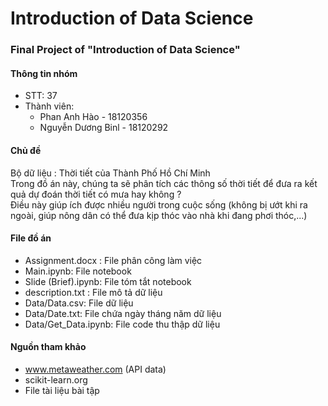 # Introduction of Data Science  
### Final Project of "Introduction of Data Science"

#### Thông tin nhóm  
* STT: 37  
* Thành viên:  
  + Phan Anh Hào      -  18120356
  + Nguyễn Dương Binl -  18120292
  
#### Chủ đề
Bộ dữ liệu : Thời tiết của Thành Phố Hồ Chí Minh  
Trong đồ án này, chúng ta sẽ phân tích các thông số thời tiết để đưa ra kết quả dự đoán thời tiết có mưa hay không ?  
Điều này giúp ích được nhiều người trong cuộc sống (không bị ướt khi ra ngoài, giúp nông dân có thể đưa kịp thóc vào nhà khi đang phơi thóc,...)  


#### File đồ án  
- Assignment.docx : File phân công làm việc  
- Main.ipynb: File notebook  
- Slide (Brief).ipynb: File tóm tắt notebook  
- description.txt : File mô tả dữ liệu  
- Data/Data.csv: File dữ liệu  
- Data/Date.txt: File chứa ngày tháng năm dữ liệu    
- Data/Get_Data.ipynb: File code thu thập dữ liệu  


#### Nguồn tham khảo  
- www.metaweather.com (API data)  
- scikit-learn.org 
- File tài liệu bài tập  



